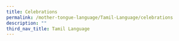 ```yaml
---
title: Celebrations
permalink: /mother-tongue-language/Tamil-Language/celebrations
description: ""
third_nav_title: Tamil Language
---
```

